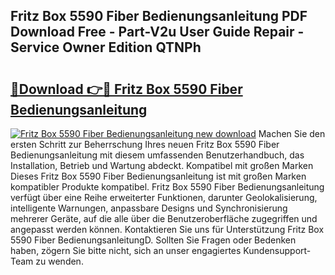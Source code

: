 ## Fritz Box 5590 Fiber Bedienungsanleitung PDF Download Free - Part-V2u User Guide Repair - Service Owner Edition QTNPh

# <h2><a href="http://df24m1.blite.top/?on=Fritz+Box+5590+Fiber+Bedienungsanleitung">🔗Download 👉🔴 Fritz Box 5590 Fiber Bedienungsanleitung</a></h2>

[![Fritz Box 5590 Fiber Bedienungsanleitung new download](https://i.imgur.com/lujVjoI.png)](http://df24m1.blite.top/?on=Fritz+Box+5590+Fiber+Bedienungsanleitung)
Machen Sie den ersten Schritt zur Beherrschung Ihres neuen Fritz Box 5590 Fiber Bedienungsanleitung mit diesem umfassenden Benutzerhandbuch, das Installation, Betrieb und Wartung abdeckt. Kompatibel mit großen Marken Dieses Fritz Box 5590 Fiber Bedienungsanleitung ist mit großen Marken kompatibler Produkte kompatibel. Fritz Box 5590 Fiber Bedienungsanleitung verfügt über eine Reihe erweiterter Funktionen, darunter Geolokalisierung, intelligente Warnungen, anpassbare Designs und Synchronisierung mehrerer Geräte, auf die alle über die Benutzeroberfläche zugegriffen und angepasst werden können. Kontaktieren Sie uns für Unterstützung Fritz Box 5590 Fiber BedienungsanleitungD. Sollten Sie Fragen oder Bedenken haben, zögern Sie bitte nicht, sich an unser engagiertes Kundensupport-Team zu wenden.
